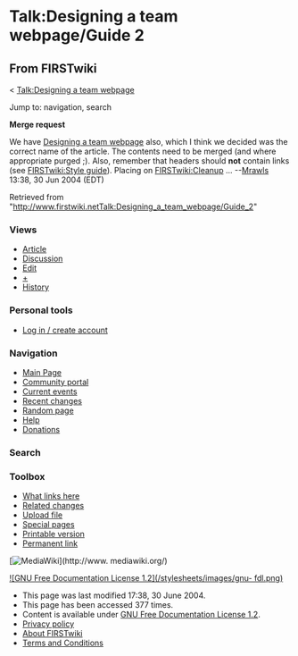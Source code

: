 # Talk:Designing a team webpage/Guide 2

## From FIRSTwiki

< [Talk:Designing a team webpage](Talk:Designing_a_team_webpage "Talk:Designing a team webpage")

Jump to: navigation, search

**Merge request**

We have [Designing a team webpage](Designing_a_team_webpage "Designing a team webpage") also, which I think we decided was the correct name of the article. The contents need to be merged (and where appropriate purged ;). Also, remember that headers should **not** contain links (see [FIRSTwiki:Style guide](FIRSTwiki:Style_guide "FIRSTwiki:Style
guide")). Placing on [FIRSTwiki:Cleanup](FIRSTwiki:Cleanup "FIRSTwiki:Cleanup") ... --[Mrawls](User:Mrawls "User:Mrawls") 13:38, 30 Jun 2004 (EDT)

Retrieved from "<http://www.firstwiki.netTalk:Designing_a_team_webpage/Guide_2>"

### Views

- [Article](Designing_a_team_webpage/Guide_2)
- [Discussion](Talk:Designing_a_team_webpage/Guide_2)
- [Edit](/index.php?title=Talk:Designing_a_team_webpage/Guide_2&action=edit)
- [+](/index.php?title=Talk:Designing_a_team_webpage/Guide_2&action=edit&section=new)
- [History](/index.php?title=Talk:Designing_a_team_webpage/Guide_2&action=history)

### Personal tools

- [Log in / create account](/index.php?title=Special:Userlogin&returnto=Talk:Designing_a_team_webpage/Guide_2)

[](Main_Page "Main Page")

### Navigation

- [Main Page](Main_Page)
- [Community portal](FIRSTwiki:Community_portal)
- [Current events](Current_events)
- [Recent changes](Special:Recentchanges)
- [Random page](Special:Random)
- [Help](Help:Contents)
- [Donations](FIRSTwiki:Site_support)

### Search

### Toolbox

- [What links here](Special:Whatlinkshere/Talk:Designing_a_team_webpage/Guide_2)
- [Related changes](Special:Recentchangeslinked/Talk:Designing_a_team_webpage/Guide_2)
- [Upload file](Special:Upload)
- [Special pages](Special:Specialpages)
- [Printable version](/index.php?title=Talk:Designing_a_team_webpage/Guide_2&printable=yes)
- [Permanent link](/index.php?title=Talk:Designing_a_team_webpage/Guide_2&oldid=39697)

[![MediaWiki](/skins/common/images/poweredby_mediawiki_88x31.png)](http://www.
mediawiki.org/)

[![GNU Free Documentation License 1.2](/stylesheets/images/gnu-
fdl.png)](http://www.gnu.org/copyleft/fdl.html)

- This page was last modified 17:38, 30 June 2004.
- This page has been accessed 377 times.
- Content is available under [GNU Free Documentation License 1.2](http://www.gnu.org/copyleft/fdl.html "http://www.gnu.org/copyleft/fdl.html").
- [Privacy policy](FIRSTwiki:Privacy_policy "FIRSTwiki:Privacy policy")
- [About FIRSTwiki](FIRSTwiki:About "FIRSTwiki:About")
- [Terms and Conditions](FIRSTwiki:Terms_and_conditions "FIRSTwiki:Terms and conditions")
